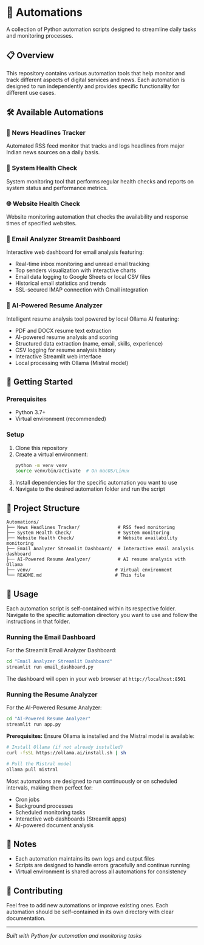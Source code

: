 # 🤖 Automations

A collection of Python automation scripts designed to streamline daily tasks and monitoring processes.

## 📋 Overview

This repository contains various automation tools that help monitor and track different aspects of digital services and news. Each automation is designed to run independently and provides specific functionality for different use cases.

## 🛠 Available Automations

### 📰 News Headlines Tracker

Automated RSS feed monitor that tracks and logs headlines from major Indian news sources on a daily basis.

### 🏥 System Health Check

System monitoring tool that performs regular health checks and reports on system status and performance metrics.

### 🌐 Website Health Check

Website monitoring automation that checks the availability and response times of specified websites.

### 📧 Email Analyzer Streamlit Dashboard

Interactive web dashboard for email analysis featuring:

- Real-time inbox monitoring and unread email tracking
- Top senders visualization with interactive charts
- Email data logging to Google Sheets or local CSV files
- Historical email statistics and trends
- SSL-secured IMAP connection with Gmail integration

### 🧠 AI-Powered Resume Analyzer

Intelligent resume analysis tool powered by local Ollama AI featuring:
- PDF and DOCX resume text extraction
- AI-powered resume analysis and scoring
- Structured data extraction (name, email, skills, experience)
- CSV logging for resume analysis history
- Interactive Streamlit web interface
- Local processing with Ollama (Mistral model)

## 🚀 Getting Started

### Prerequisites

- Python 3.7+
- Virtual environment (recommended)

### Setup

1. Clone this repository
2. Create a virtual environment:
   ```bash
   python -m venv venv
   source venv/bin/activate  # On macOS/Linux
   ```
3. Install dependencies for the specific automation you want to use
4. Navigate to the desired automation folder and run the script

## 📁 Project Structure

```
Automations/
├── News Headlines Tracker/              # RSS feed monitoring
├── System Health Check/                 # System monitoring
├── Website Health Check/                # Website availability monitoring
├── Email Analyzer Streamlit Dashboard/  # Interactive email analysis dashboard
├── AI-Powered Resume Analyzer/          # AI resume analysis with Ollama
├── venv/                               # Virtual environment
└── README.md                           # This file
```

## 🔧 Usage

Each automation script is self-contained within its respective folder. Navigate to the specific automation directory you want to use and follow the instructions in that folder.

### Running the Email Dashboard

For the Streamlit Email Analyzer Dashboard:

```bash
cd "Email Analyzer Streamlit Dashboard"
streamlit run email_dashboard.py
```

The dashboard will open in your web browser at `http://localhost:8501`

### Running the Resume Analyzer

For the AI-Powered Resume Analyzer:

```bash
cd "AI-Powered Resume Analyzer"
streamlit run app.py
```

**Prerequisites:** Ensure Ollama is installed and the Mistral model is available:
```bash
# Install Ollama (if not already installed)
curl -fsSL https://ollama.ai/install.sh | sh

# Pull the Mistral model
ollama pull mistral
```

Most automations are designed to run continuously or on scheduled intervals, making them perfect for:

- Cron jobs
- Background processes
- Scheduled monitoring tasks
- Interactive web dashboards (Streamlit apps)
- AI-powered document analysis

## 📝 Notes

- Each automation maintains its own logs and output files
- Scripts are designed to handle errors gracefully and continue running
- Virtual environment is shared across all automations for consistency

## 🤝 Contributing

Feel free to add new automations or improve existing ones. Each automation should be self-contained in its own directory with clear documentation.

---

_Built with Python for automation and monitoring tasks_
